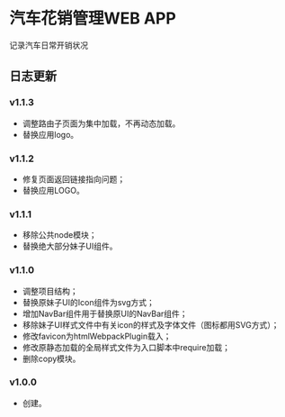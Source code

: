 # 汽车花销管理WEB APP
记录汽车日常开销状况

## 日志更新

### v1.1.3
- 调整路由子页面为集中加载，不再动态加载。
- 替换应用logo。

### v1.1.2
- 修复页面返回链接指向问题；
- 替换应用LOGO。

### v1.1.1
- 移除公共node模块；
- 替换绝大部分妹子UI组件。

### v1.1.0
- 调整项目结构；
- 替换原妹子UI的Icon组件为svg方式；
- 增加NavBar组件用于替换原UI的NavBar组件；
- 移除妹子UI样式文件中有关icon的样式及字体文件（图标都用SVG方式）；
- 修改favicon为htmlWebpackPlugin载入；
- 修改原静态加载的全局样式文件为入口脚本中require加载；
- 删除copy模块。

### v1.0.0
- 创建。